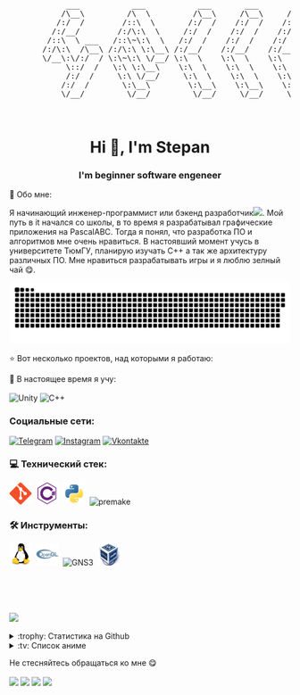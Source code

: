 ﻿<pre>
            ___           ___           ___       ___       ___     
           /\__\         /\  \         /\__\     /\__\     /\  \    
          /:/  /        /::\  \       /:/  /    /:/  /    /::\  \   
         /:/__/        /:/\:\  \     /:/  /    /:/  /    /:/\:\  \  
        /::\  \ ___   /::\~\:\  \   /:/  /    /:/  /    /:/  \:\  \ 
       /:/\:\  /\__\ /:/\:\ \:\__\ /:/__/    /:/__/    /:/__/ \:\__\
       \/__\:\/:/  / \:\~\:\ \/__/ \:\  \    \:\  \    \:\  \ /:/  /
            \::/  /   \:\ \:\__\    \:\  \    \:\  \    \:\  /:/  / 
            /:/  /     \:\ \/__/     \:\  \    \:\  \    \:\/:/  /  
           /:/  /       \:\__\        \:\__\    \:\__\    \::/  /   
           \/__/         \/__/         \/__/     \/__/     \/__/    


</pre>

<h1 align="center">Hi 👋, I'm Stepan</h1>
<h3 align="center">I'm beginner software engeneer</h3>

💫 Обо мне:

Я начинающий инженер-программист или бэкенд разработчик<img src="https://media.giphy.com/media/WUlplcMpOCEmTGBtBW/giphy.gif" width="30px">. Мой путь в it начался со школы, в то время я разрабатывал графические приложения на PascalABC. Тогда я понял, что разработка ПО и алгоритмов мне очень нравиться. В настоявший момент учусь в университете ТюмГУ, планирую изучать C++ а так же архитектуру различных ПО. Мне нравиться разрабатывать игры и я люблю зелный чай :yum:.

<p align="center">
 <img width="600" src="Assets/Snake.svg" alt="snake"/>
</p>

:star: Вот несколько проектов, над которыми я работаю:


:page_with_curl: В настоящее время я учу:
<br><br>
![Unity](https://img.shields.io/badge/unity-%23000000.svg?style=for-the-badge&logo=unity&logoColor=white) ![C++](https://img.shields.io/badge/c++-%2300599C.svg?style=for-the-badge&logo=c%2B%2B&logoColor=white)


### Социальные сети:
[![Telegram](https://img.shields.io/badge/-Telegram-090909?style=for-the-badge&logo=telegram&logoColor=27A0D9)](https://t.me/Sier0x)
[![Instagram](https://img.shields.io/badge/-Instagram-090909?style=for-the-badge&logo=instagram&logoColor=B4068E)](https://www.instagram.com/invites/contact/?i=1n03x1i82x8ht&utm_content=n4bragc)
[![Vkontakte](https://img.shields.io/badge/-Vkontakte-090909?style=for-the-badge&logo=Vk&logoColor=4F7DB3)](https://vk.com/llZer0ll)


### 💻 Технический стек:
<div>
    <img src="https://github.com/devicons/devicon/blob/master/icons/git/git-original.svg" title="git" alt="git" width="40" height="40"/>&nbsp;
    <img src="https://github.com/devicons/devicon/blob/master/icons/csharp/csharp-line.svg" title="csharp" alt="csharp" width="40" height="40"/>&nbsp;
    <img src="https://github.com/devicons/devicon/blob/master/icons/python/python-original.svg" title="python" alt="python" width="40" height="40"/>&nbsp;
    <img src="https://premake.github.io/img/premake-logo.png" title="premake" alt="premake" width="40" height="40"/>&nbsp;
</div>

### 🛠 Инструменты:
<div>
    <img src="https://github.com/devicons/devicon/blob/master/icons/linux/linux-original.svg" title="linux" alt="linux" width="40" height="40"/>&nbsp; 
    <img src="https://github.com/devicons/devicon/blob/master/icons/opengl/opengl-original.svg" title="opengl" alt="opengl" width="40" height="40"/>&nbsp;
    <img src="https://avatars.githubusercontent.com/u/2739187?s=280&v=4" title="GNS3" alt="GNS3" width="40" height="40"/>&nbsp;
    <img src="https://raw.githubusercontent.com/github/explore/c3d26100a68707ea04c5acc8d743777ba34ce34f/topics/vm-box/vm-box.png" title="VirtualBox" alt="VirtualBox" width="40" height="40"/>&nbsp;
</div>
<br><br>
<br><br>


![](https://github-readme-streak-stats.herokuapp.com/?user=vbncursed&theme=slateorange&hide_border=false)
<details>
    <summary>:trophy: Статистика на Github</summary>
    <img src="https://github-readme-stats.vercel.app/api?username=l1Zer01l&show_icons=true&theme=synthwave">
    <img src="https://github-readme-stats.vercel.app/api/top-langs/?username=l1Zer01l&theme=synthwave&hide_border=false&include_all_commits=true&count_private=false&layout=compact"><br>
    <img src="https://github-readme-streak-stats.herokuapp.com/?user=l1Zer01l&theme=synthwave&hide_border=false">
    
</details>


<details>
    <summary>:tv: Список аниме</summary>
  
<!-- favorites_anime starts -->
* [One Piece](https://anilist.co/anime/21)
* [Kimetsu no Yaiba](https://anilist.co/anime/101922)
<!-- favorites_anime ends -->

</details>



Не стесняйтесь обращаться ко мне :yum:
<br><br>
<a href="https://t.me/Sier0x" target="_blank"><img src="https://img.shields.io/badge/Telegram-%40l1Zero1l-28a8ea"></a>
<a href="https://www.instagram.com/invites/contact/?i=1n03x1i82x8ht&utm_content=n4bragc" target="_blank"><img src="https://img.shields.io/badge/Instagram-l1Zero1l-informational"></a>
<a href="mailto:zero-0_0@bk.ru"><img src="https://img.shields.io/badge/Email-zero--0_0@bk.ru-orange"></a>
<a href="https://vk.com/llZer0ll" target="_blank"><img src="https://img.shields.io/badge/Vkontakte-l1Zer01l-red"></a>